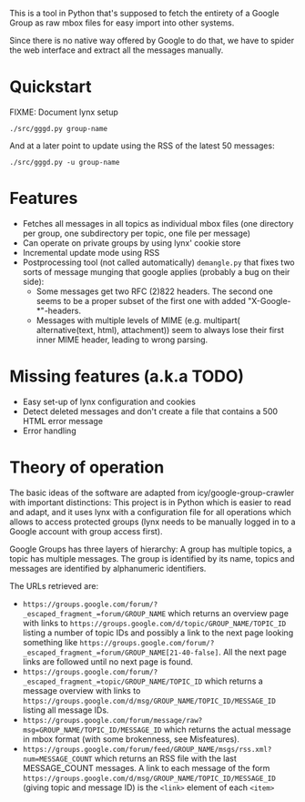 This is a tool in Python that's supposed to fetch the entirety of a Google Group as raw mbox files for easy import into other systems.

Since there is no native way offered by Google to do that, we have to spider the web interface and extract all the messages manually.

# Quickstart

FIXME: Document lynx setup

````
./src/gggd.py group-name
````

And at a later point to update using the RSS of the latest 50 messages:

````
./src/gggd.py -u group-name
````

# Features

* Fetches all messages in all topics as individual mbox files (one directory per group, one subdirectory per topic, one file per message)
* Can operate on private groups by using lynx' cookie store
* Incremental update mode using RSS
* Postprocessing tool (not called automatically) `demangle.py` that fixes two sorts of message munging that google applies (probably a bug on their side): 
  * Some messages get two RFC (2)822 headers. The second one seems to be a proper subset of the first one with added "X-Google-\*"-headers.
  * Messages with multiple levels of MIME (e.g. multipart( alternative(text, html), attachment)) seem to always lose their first inner MIME header, leading to wrong parsing.

# Missing features (a.k.a TODO)

* Easy set-up of lynx configuration and cookies
* Detect deleted messages and don't create a file that contains a 500 HTML error message
* Error handling

# Theory of operation
The basic ideas of the software are adapted from icy/google-group-crawler with important distinctions: This project is in Python which is easier to read and adapt, and it uses lynx with a configuration file for all operations which allows to access protected groups (lynx needs to be manually logged in to a Google account with group access first).

Google Groups has three layers of hierarchy: A group has multiple topics, a topic has multiple messages. The group is identified by its name, topics and messages are identified by alphanumeric identifiers.

The URLs retrieved are:
* `https://groups.google.com/forum/?_escaped_fragment_=forum/GROUP_NAME` which returns an overview page with links to `https://groups.google.com/d/topic/GROUP_NAME/TOPIC_ID` listing a number of topic IDs and possibly a link to the next page looking something like `https://groups.google.com/forum/?_escaped_fragment_=forum/GROUP_NAME[21-40-false]`. All the next page links are followed until no next page is found.
* `https://groups.google.com/forum/?_escaped_fragment_=topic/GROUP_NAME/TOPIC_ID` which returns a message overview with links to `https://groups.google.com/d/msg/GROUP_NAME/TOPIC_ID/MESSAGE_ID` listing all message IDs.
* `https://groups.google.com/forum/message/raw?msg=GROUP_NAME/TOPIC_ID/MESSAGE_ID` which returns the actual message in mbox format (with some brokenness, see Misfeatures).
* `https://groups.google.com/forum/feed/GROUP_NAME/msgs/rss.xml?num=MESSAGE_COUNT` which returns an RSS file with the last MESSAGE_COUNT messages. A link to each message of the form `https://groups.google.com/d/msg/GROUP_NAME/TOPIC_ID/MESSAGE_ID` (giving topic and message ID) is the `<link>` element of each `<item>`
 